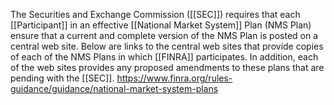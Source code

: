 The Securities and Exchange Commission ([[SEC]]) requires that each [[Participant]] in an effective [[National Market System]] Plan (NMS Plan) ensure that a current and complete version of the NMS Plan is posted on a central web site. Below are links to the central web sites that provide copies of each of the NMS Plans in which [[FINRA]] participates. In addition, each of the web sites provides any proposed amendments to these plans that are pending with the [[SEC]].
https://www.finra.org/rules-guidance/guidance/national-market-system-plans